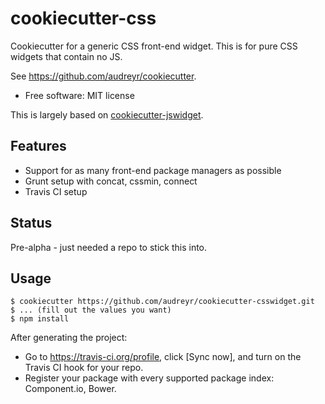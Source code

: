 # cookiecutter-css

Cookiecutter for a generic CSS front-end widget. This is for pure CSS widgets that contain no JS.

See https://github.com/audreyr/cookiecutter.

* Free software: MIT license

This is largely based on [cookiecutter-jswidget](https://github.com/audreyr/cookiecutter-jswidget).

## Features

* Support for as many front-end package managers as possible
* Grunt setup with concat, cssmin, connect
* Travis CI setup

## Status

Pre-alpha - just needed a repo to stick this into.

## Usage

```
$ cookiecutter https://github.com/audreyr/cookiecutter-csswidget.git
$ ... (fill out the values you want)
$ npm install
```

After generating the project:

* Go to https://travis-ci.org/profile, click [Sync now], and turn on the
  Travis CI hook for your repo.
* Register your package with every supported package index: Component.io, Bower.
